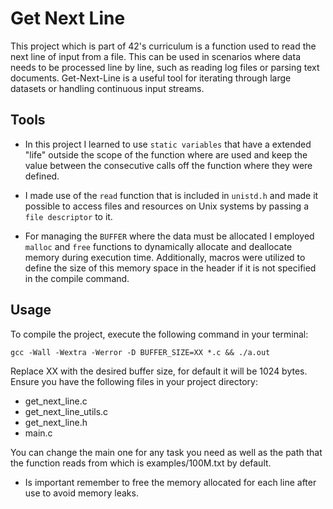 # Get Next Line
This project which is part of 42's curriculum is a function used to read the next line of input from a file. This can be used in scenarios where data needs to be processed line by line, such as reading log files or parsing text documents. 
Get-Next-Line is a useful tool for iterating through large datasets or handling continuous input streams.

## Tools
- In this project I learned to use `static variables` that have a extended "life" outside the scope of the function where are used and keep the value between the consecutive calls off the function where they were defined.

- I made use of the `read` function that is included in `unistd.h` and made it possible to access files and resources on Unix systems by passing a `file descriptor` to it.

- For managing the `BUFFER` where the data must be allocated I employed `malloc` and `free` functions to dynamically allocate and deallocate memory during execution time. Additionally, macros were utilized to define the size of this memory space in the header if it is not specified in the compile command.

## Usage
To compile the project, execute the following command in your terminal:
<pre><code>gcc -Wall -Wextra -Werror -D BUFFER_SIZE=XX *.c && ./a.out</code></pre>
Replace XX with the desired buffer size, for default it will be 1024 bytes.
Ensure you have the following files in your project directory:

- get_next_line.c
- get_next_line_utils.c
- get_next_line.h
- main.c

You can change the main one for any task you need as well as the path that the function reads from which is examples/100M.txt by default.
- Is important remember to free the memory allocated for each line after use to avoid memory leaks.